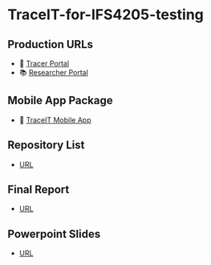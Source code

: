 # TraceIT-for-IFS4205-testing

## Production URLs
* 📍 [Tracer Portal](https://traceit-04.comp.nus.edu.sg/tracer)
* 📚 [Researcher Portal](https://traceit-04.comp.nus.edu.sg/research)

## Mobile App Package
* 📱 [TraceIT Mobile App](https://github.com/IFS4205-TraceIT/traceit-app-for-IFS4205-testing/releases/tag/vlatest)

## Repository List  
* [URL](https://github.com/orgs/IFS4205-TraceIT/repositories)

## Final Report
* [URL](#)

## Powerpoint Slides
* [URL](#)
